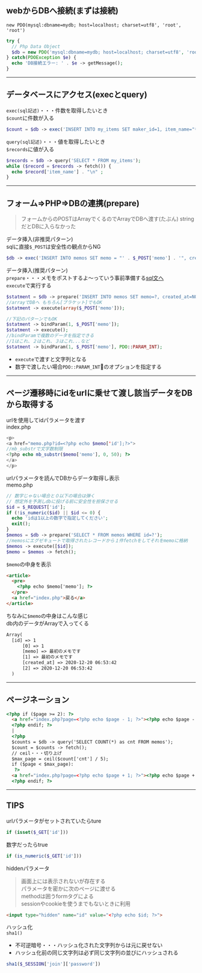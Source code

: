 ## webからDBへ接続(まずは接続)
`new PDO(mysql:dbname=mydb; host=localhost; charset=utf8', 'root', 'root')`  
```php
try {
  // Php Data Object
  $db = new PDO('mysql:dbname=mydb; host=localhost; charset=utf8', 'root', 'root');
} catch(PDOException $e) {
  echo 'DB接続エラー: ' . $e -> getMessage();
}
```
***
## データベースにアクセス(execとquery)
`exec(sql記述)`・・・件数を取得したいとき  
`$count`に件数が入る
```php
$count = $db -> exec('INSERT INTO my_items SET maker_id=1, item_name="もも", price=210, keyword="缶詰、ピンク、甘い"');
```
`query(sql記述)`・・・値を取得したいとき  
`$records`に値が入る
```php
$records = $db -> query('SELECT * FROM my_items');
while ($record = $records -> fetch()) {
  echo $record['item_name'] . "\n" ;
}
```
***
## フォーム⇒PHP⇒DBの連携(prepare)
> フォームからのPOSTはArrayでくるのでArrayでDBへ渡す(たぶん)
> stringだとDBに入らなかった  

データ挿入(非推奨パターン)  
sqlに直接`$_POST`は安全性の観点からNG
```php
$db -> exec('INSERT INTO memos SET memo = "' . $_POST['memo'] . '", created_at=NOW()');
```
データ挿入(推奨パターン)  
`prepare`・・・メモをポストするよ〜っていう事前準備する[sql文へ](./sql.md)  
`execute`で実行する
```php 
$statment = $db -> prepare('INSERT INTO memos SET memo=?, created_at=NOW()');
//arrayでDBへ もちろん[ブラケット]でもOK
$statment -> execute(array($_POST['memo']));

//下記のパターンでもOK
$statment -> bindParam(1, $_POST['memo']);
$statment -> execute();
//bindParamで複数のデータを指定できる
//1はこれ、２はこれ、３はこれ...など
$statment -> bindParam(1, $_POST['memo'], PDO::PARAM_INT);
```
- `execute`で渡すと文字列となる  
- 数字で渡したい場合`PDO::PARAM_INT`のオプションを指定する
***
## ページ遷移時にidをurlに乗せて渡し該当データをDBから取得する
urlを使用してidパラメータを渡す  
index.php
```php
<p>
<a href="memo.php?id=<?php echo $memo['id'];?>">
//mb_substrで文字数制限
<?php echo mb_substr($memo['memo'], 0, 50); ?>
</a>
</p>
```
urlパラメータを読んでDBからデータ取得し表示  
memo.php
```php
// 数字じゃない場合と０以下の場合は弾く
// 想定外を予測しdbに投げる前に安全性を担保させる
$id = $_REQUEST['id'];
if (!is_numeric($id) || $id <= 0) {
  echo 'idは1以上の数字で指定してください';
  exit();
}
$memos = $db -> prepare('SELECT * FROM memos WHERE id=?');
//memosにエグゼキュートで取得されたレコードから１件fetchをしてそれをmemoに格納
$memos -> execute([$id]);
$memo = $memos -> fetch();
```
`$memo`の中身を表示
```html
<article>
  <pre>
    <?php echo $memo['memo']; ?>
  </pre>
  <a href="index.php">戻る</a>
</article>
```
ちなみに`$memo`の中身はこんな感じ  
db内のデータがArrayで入ってくる
```html
Array(
  [id] => 1
      [0] => 1
      [memo] => 最初のメモです
      [1] => 最初のメモです
      [created_at] => 2020-12-20 06:53:42
      [2] => 2020-12-20 06:53:42
  )
```
***
## ページネーション
```html
<?php if ($page >= 2): ?>
  <a href="index.php?page=<?php echo $page - 1; ?>"><?php echo $page - 1 ?>ページ目へ</a>
  <?php endif; ?>
  |
  <?php 
  $counts = $db -> query('SELECT COUNT(*) as cnt FROM memos');
  $count = $counts -> fetch();
  // ceil・・・切り上げ
  $max_page = ceil($count['cnt'] / 5);
  if ($page < $max_page):
   ?>
  <a href="index.php?page=<?php echo $page + 1; ?>"><?php echo $page + 1 ?>ページ目へ</a>
  <?php endif; ?>
```
***
## TIPS
urlパラメータがセットされていたらture
```php
if (isset($_GET['id']))
```
数字だったらtrue
```php
if (is_numeric($_GET['id']))
```
hiddenパラメータ  
> 画面上には表示されないが存在する  
> パラメータを密かに次のページに渡せる  
> methodは囲うformタグによる  
> sessionやcookieを使うまでもないときに利用
```html
<input type="hidden" name="id" value="<?php echo $id; ?>">
```
ハッシュ化  
`sha1()`  
- 不可逆暗号・・・ハッシュ化された文字列からは元に戻せない
- ハッシュ化前の同じ文字列は必ず同じ文字列の並びにハッシュされる
```php
sha1($_SESSION['join']['password'])
```